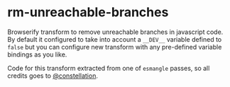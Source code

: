 # rm-unreachable-branches

Browserify transform to remove unreachable branches in javascript code. By
default it configured to take into account a `__DEV__` variable defined to
`false` but you can configure new transform with any pre-defined variable
bindings as you like.

Code for this transform extracted from one of `esmangle` passes, so all credits
goes to [@constellation][1].

[1]: https://github.com/constellation
